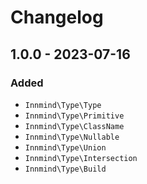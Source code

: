 # Changelog

## 1.0.0 - 2023-07-16

### Added

- `Innmind\Type\Type`
- `Innmind\Type\Primitive`
- `Innmind\Type\ClassName`
- `Innmind\Type\Nullable`
- `Innmind\Type\Union`
- `Innmind\Type\Intersection`
- `Innmind\Type\Build`
